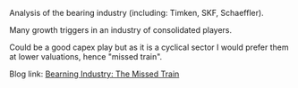 Analysis of the bearing industry (including: Timken, SKF, Schaeffler).

Many growth triggers in an industry of consolidated players.  

Could be a good capex play but as it is a cyclical sector I would prefer them at lower valuations, hence "missed train".

Blog link: [Bearning Industry: The Missed Train](https://soic.in/blog-description/bearing-industry)
